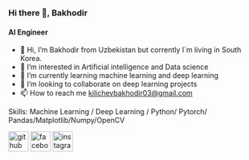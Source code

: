 ### Hi there 👋, Bakhodir
#### AI Engineer
- 👋 Hi, I’m Bakhodir from Uzbekistan but corrently I`m living in South Korea.
- 👀 I’m interested in Artificial intelligence and Data science
- 🌱 I’m currently learning machine learning and deep learning
- 💞️ I’m looking to collaborate on deep learning projects
- 📫 How to reach me kilichevbakhodir03@gmail.com

Skills: Machine Learning / Deep Learning / Python/ Pytorch/ Pandas/Matplotlib/Numpy/OpenCV



[<img src='https://cdn.jsdelivr.net/npm/simple-icons@3.0.1/icons/github.svg' alt='github' height='40'>](https://github.com/BAXA88bek)  [<img src='https://cdn.jsdelivr.net/npm/simple-icons@3.0.1/icons/facebook.svg' alt='facebook' height='40'>](https://www.facebook.com/Bahodir_Bek)  [<img src='https://cdn.jsdelivr.net/npm/simple-icons@3.0.1/icons/instagram.svg' alt='instagram' height='40'>](https://www.instagram.com/bahodir.kilichev/)  

